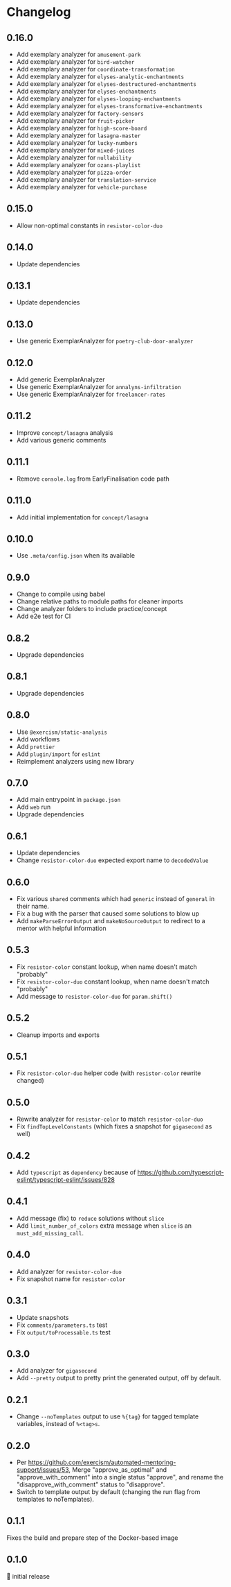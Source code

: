 # Changelog

## 0.16.0

- Add exemplary analyzer for `amusement-park`
- Add exemplary analyzer for `bird-watcher`
- Add exemplary analyzer for `coordinate-transformation`
- Add exemplary analyzer for `elyses-analytic-enchantments`
- Add exemplary analyzer for `elyses-destructured-enchantments`
- Add exemplary analyzer for `elyses-enchantments`
- Add exemplary analyzer for `elyses-looping-enchantments`
- Add exemplary analyzer for `elyses-transformative-enchantments`
- Add exemplary analyzer for `factory-sensors`
- Add exemplary analyzer for `fruit-picker`
- Add exemplary analyzer for `high-score-board`
- Add exemplary analyzer for `lasagna-master`
- Add exemplary analyzer for `lucky-numbers`
- Add exemplary analyzer for `mixed-juices`
- Add exemplary analyzer for `nullability`
- Add exemplary analyzer for `ozans-playlist`
- Add exemplary analyzer for `pizza-order`
- Add exemplary analyzer for `translation-service`
- Add exemplary analyzer for `vehicle-purchase`

## 0.15.0

- Allow non-optimal constants in `resistor-color-duo`

## 0.14.0

- Update dependencies

## 0.13.1

- Update dependencies

## 0.13.0

- Use generic ExemplarAnalyzer for `poetry-club-door-analyzer`

## 0.12.0

- Add generic ExemplarAnalyzer
- Use generic ExemplarAnalyzer for `annalyns-infiltration`
- Use generic ExemplarAnalyzer for `freelancer-rates`

## 0.11.2

- Improve `concept/lasagna` analysis
- Add various generic comments

## 0.11.1

- Remove `console.log` from EarlyFinalisation code path

## 0.11.0

- Add initial implementation for `concept/lasagna`

## 0.10.0

- Use `.meta/config.json` when its available

## 0.9.0

- Change to compile using babel
- Change relative paths to module paths for cleaner imports
- Change analyzer folders to include practice/concept
- Add e2e test for CI

## 0.8.2

- Upgrade dependencies

## 0.8.1

- Upgrade dependencies

## 0.8.0

- Use `@exercism/static-analysis`
- Add workflows
- Add `prettier`
- Add `plugin/import` for `eslint`
- Reimplement analyzers using new library

## 0.7.0

- Add main entrypoint in `package.json`
- Add `web` run
- Upgrade dependencies

## 0.6.1

- Update dependencies
- Change `resistor-color-duo` expected export name to `decodedValue`

## 0.6.0

- Fix various `shared` comments which had `generic` instead of `general` in their name.
- Fix a bug with the parser that caused some solutions to blow up
- Add `makeParseErrorOutput` and `makeNoSourceOutput` to redirect to a mentor with helpful information

## 0.5.3

- Fix `resistor-color` constant lookup, when name doesn't match "probably"
- Fix `resistor-color-duo` constant lookup, when name doesn't match "probably"
- Add message to `resistor-color-duo` for `param.shift()`

## 0.5.2

- Cleanup imports and exports

## 0.5.1

- Fix `resistor-color-duo` helper code (with `resistor-color` rewrite changed)

## 0.5.0

- Rewrite analyzer for `resistor-color` to match `resistor-color-duo`
- Fix `findTopLevelConstants` (which fixes a snapshot for `gigasecond` as well)

## 0.4.2

- Add `typescript` as `dependency` because of https://github.com/typescript-eslint/typescript-eslint/issues/828

## 0.4.1

- Add message (fix) to `reduce` solutions without `slice`
- Add `limit_number_of_colors` extra message when `slice` is an `must_add_missing_call`.

## 0.4.0

- Add analyzer for `resistor-color-duo`
- Fix snapshot name for `resistor-color`

## 0.3.1

- Update snapshots
- Fix `comments/parameters.ts` test
- Fix `output/toProcessable.ts` test

## 0.3.0

- Add analyzer for `gigasecond`
- Add `--pretty` output to pretty print the generated output, off by default.

## 0.2.1

- Change `--noTemplates` output to use `%{tag}` for tagged template variables,
  instead of `%<tag>s`.

## 0.2.0

- Per https://github.com/exercism/automated-mentoring-support/issues/53,
  Merge "approve_as_optimal" and "approve_with_comment" into a single status
  "approve", and rename the "disapprove_with_comment" status to "disapprove".
- Switch to template output by default (changing the run flag from templates to
  noTemplates).

## 0.1.1

Fixes the build and prepare step of the Docker-based image

## 0.1.0

:baby: initial release
